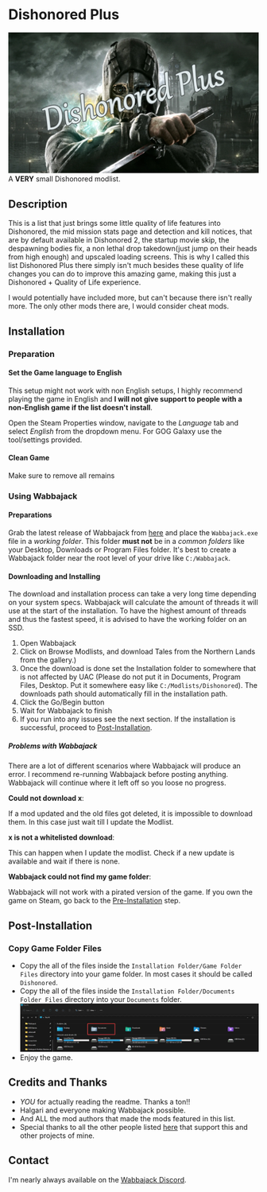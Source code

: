# Dishonored Plus

![Dishonored Plus](./assets/images/Dishonored_Plus.webp)
A **VERY** small Dishonored modlist.

## Description

This is a list that just brings some little quality of life features into Dishonored, the mid mission stats page and detection and kill notices, that are by default available in Dishonored 2, the startup movie skip, the despawning bodies fix, a non lethal drop takedown(just jump on their heads from high enough) and upscaled loading screens. This is why I called this list Dishonored Plus there simply isn't much besides these quality of life changes you can do to improve this amazing game, making this just a Dishonored + Quality of Life experience.

I would potentially have included more, but can't because there isn't really more.
The only other mods there are, I would consider cheat mods.

## Installation

### Preparation

#### Set the Game language to English

This setup might not work with non English setups, I highly recommend playing the game in English and **I will not give support to people with a non-English game if the list doesn't install**.

Open the Steam Properties window, navigate to the _Language_ tab and select _English_ from the dropdown menu.
For GOG Galaxy use the tool/settings provided.

#### Clean Game

Make sure to remove all remains 

### Using Wabbajack

#### Preparations

Grab the latest release of Wabbajack from [here](https://www.wabbajack.org/#/) and place the `Wabbajack.exe` file in a _working folder_. This folder **must not** be in a _common folders_ like your Desktop, Downloads or Program Files folder. It's best to create a Wabbajack folder near the root level of your drive like `C:/Wabbajack`.

#### Downloading and Installing

The download and installation process can take a very long time depending on your system specs. Wabbajack will calculate the amount of threads it will use at the start of the installation. To have the highest amount of threads and thus the fastest speed, it is advised to have the working folder on an SSD.

1. Open Wabbajack
2. Click on Browse Modlists, and download Tales from the Northern Lands from the gallery.)
3. Once the download is done set the Installation folder to somewhere that is not affected by UAC (Please do not put it in Documents, Program Files, Desktop. Put it somewhere easy like `C:/Modlists/Dishonored`). The downloads path should automatically fill in the installation path.
4. Click the Go/Begin button
5. Wait for Wabbajack to finish
6. If you run into any issues see the next section. If the installation is successful, proceed to [Post-Installation](#post-installation).

##### Problems with Wabbajack

There are a lot of different scenarios where Wabbajack will produce an error. I recommend re-running Wabbajack before posting anything. Wabbajack will continue where it left off so you loose no progress.

**Could not download x**:

If a mod updated and the old files got deleted, it is impossible to download them. In this case just wait till I update the Modlist.

**x is not a whitelisted download**:

This can happen when I update the modlist. Check if a new update is available and wait if there is none.

**Wabbajack could not find my game folder**:

Wabbajack will not work with a pirated version of the game. If you own the game on Steam, go back to the [Pre-Installation](#pre-installation) step.

## Post-Installation

### Copy Game Folder Files

- Copy the all of the files inside the `Installation Folder/Game Folder Files` directory into your game folder.  In most cases it should be called `Dishonored`.
- Copy the all of the files inside the `Installation Folder/Documents Folder Files` directory into your `Documents` folder.
![Documents Folder](./assets/images/Documents_Folder.webp)
- Enjoy the game.

## Credits and Thanks

- _YOU_ for actually reading the readme. Thanks a ton!!
- Halgari and everyone making Wabbajack possible.
- And ALL the mod authors that made the mods featured in this list.
- Special thanks to all the other people listed [here](https://eziothedeadpoet.github.io/AboutMe/HALLOFFAME.html) that support this and other projects of mine.

## Contact

I'm nearly always available on the [Wabbajack Discord](https://discord.gg/wabbajack).
